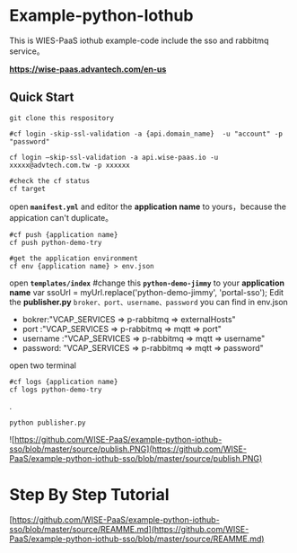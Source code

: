# Example-python-Iothub


This is WIES-PaaS iothub example-code include the sso and rabbitmq service。

**https://wise-paas.advantech.com/en-us**

## Quick Start

    git clone this respository
    
    #cf login -skip-ssl-validation -a {api.domain_name}  -u "account" -p "password"
    
    cf login –skip-ssl-validation -a api.wise-paas.io -u xxxxx@advtech.com.tw -p xxxxxx
    
    #check the cf status
    cf target


open **`manifest.yml`** and editor the **application name** to yours，because the appication can't duplicate。

    #cf push {application name}
    cf push python-demo-try
    
    #get the application environment
    cf env {application name} > env.json 

open **`templates/index`**
    #change this **`python-demo-jimmy`** to your **application name**
    var ssoUrl = myUrl.replace('python-demo-jimmy', 'portal-sso');
Edit the **publisher.py** `broker、port、username、password` you can find in env.json

* bokrer:"VCAP_SERVICES => p-rabbitmq => externalHosts"
* port :"VCAP_SERVICES => p-rabbitmq => mqtt => port"
* username :"VCAP_SERVICES => p-rabbitmq => mqtt => username"
* password: "VCAP_SERVICES => p-rabbitmq => mqtt => password"

open two terminal
    
    #cf logs {application name}
    cf logs python-demo-try

.

    python publisher.py

![https://github.com/WISE-PaaS/example-python-iothub-sso/blob/master/source/publish.PNG](https://github.com/WISE-PaaS/example-python-iothub-sso/blob/master/source/publish.PNG)

# Step By Step Tutorial

[https://github.com/WISE-PaaS/example-python-iothub-sso/blob/master/source/REAMME.md](https://github.com/WISE-PaaS/example-python-iothub-sso/blob/master/source/REAMME.md)
